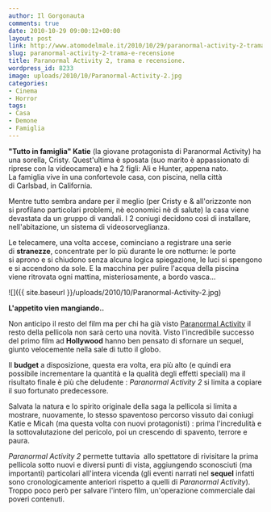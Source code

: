 ```yaml
---
author: Il Gorgonauta
comments: true
date: 2010-10-29 09:00:12+00:00
layout: post
link: http://www.atomodelmale.it/2010/10/29/paranormal-activity-2-trama-e-recensione/
slug: paranormal-activity-2-trama-e-recensione
title: Paranormal Activity 2, trama e recensione.
wordpress_id: 8233
image: uploads/2010/10/Paranormal-Activity-2.jpg
categories:
- Cinema
- Horror
tags:
- Casa
- Demone
- Famiglia
---
```


**"Tutto in famiglia" Katie** (la giovane protagonista di Paranormal Activity) ha una sorella, Cristy. Quest'ultima è sposata (suo marito è appassionato di riprese con la videocamera) e ha 2 figli: Ali e Hunter, appena nato. La famiglia vive in una confortevole casa, con piscina, nella città di Carlsbad, in California.

Mentre tutto sembra andare per il meglio (per Cristy e & all'orizzonte non si profilano particolari problemi, nè economici nè di salute) la casa viene devastata da un gruppo di vandali. I 2 coniugi decidono così di installare, nell'abitazione, un sistema di videosorveglianza.

Le telecamere, una volta accese, cominciano a registrare una serie di **stranezze**, concentrate per lo più durante le ore notturne: le porte si aprono e si chiudono senza alcuna logica spiegazione, le luci si spengono e si accendono da sole. E la macchina per pulire l'acqua della piscina viene ritrovata ogni mattina, misteriosamente, a bordo vasca...

![]({{ site.baseurl }}/uploads/2010/10/Paranormal-Activity-2.jpg)

**L'appetito vien mangiando..**

Non anticipo il resto del film ma per chi ha già visto [Paranormal Activity](/2010/02/09/paranormal-activity-trama-e-recensione.html) il resto della pellicola non sarà certo una novità. Visto l'incredibile successo del primo film ad **Hollywood** hanno ben pensato di sfornare un sequel, giunto velocemente nella sale di tutto il globo.

Il **budget** a disposizione, questa era volta, era più alto (e quindi era possibile incrementare la quantità e la qualità degli effetti speciali) ma il risultato finale è più che deludente : _Paranormal Activity 2_ si limita a copiare il suo fortunato predecessore.

Salvata la natura e lo spirito originale della saga la pellicola si limita a mostrare, nuovamente, lo stesso spaventoso percorso vissuto dai coniugi Katie e Micah (ma questa volta con nuovi protagonisti) : prima l'incredulità e la sottovalutazione del pericolo, poi un crescendo di spavento, terrore e paura.

_Paranormal Activity 2_ permette tuttavia  allo spettatore di rivisitare la prima pellicola sotto nuovi e diversi punti di vista, aggiungendo sconosciuti (ma importanti) particolari all'intera vicenda (gli eventi narrati nel **sequel** infatti sono cronologicamente anteriori rispetto a quelli di _Paranormal Activity_). Troppo poco però per salvare l'intero film, un'operazione commerciale dai poveri contenuti.
